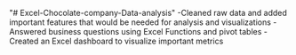 "# Excel-Chocolate-company-Data-analysis" 
-Cleaned raw data and added important features that would be needed for analysis and visualizations
-Answered business questions using Excel Functions and pivot tables
-Created an Excel dashboard to visualize important metrics
